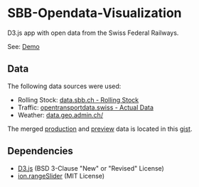 # SBB-Opendata-Visualization

D3.js app with open data from the Swiss Federal Railways.

See: [Demo](https://manuelbieri.github.io/SBB-Opendata-Visualization/)
## Data
The following data sources were used:
- Rolling Stock: [data.sbb.ch - Rolling Stock](https://data.sbb.ch/explore/dataset/jahresformation/information/)
- Traffic: [opentransportdata.swiss - Actual Data](https://opentransportdata.swiss/en/dataset/istdaten)
- Weather: [data.geo.admin.ch/](https://data.geo.admin.ch/ch.meteoschweiz.klima/nbcn-tageswerte/)

The merged [production](https://gist.githubusercontent.com/manuelbieri/5a20c884020ed05e89b3426e78ae97c5/raw/7c31a08bee5c661f9e71a003ea4b56deb33432aa/sbb_data_v2.json) and [preview](https://gist.githubusercontent.com/manuelbieri/5a20c884020ed05e89b3426e78ae97c5/raw/7c31a08bee5c661f9e71a003ea4b56deb33432aa/sbb_data_preview.json) data is located in this [gist](https://gist.github.com/manuelbieri/5a20c884020ed05e89b3426e78ae97c5).
## Dependencies
- [D3.js](https://github.com/d3/d3) (BSD 3-Clause "New" or "Revised" License)
- [ion.rangeSlider](https://github.com/IonDen/ion.rangeSlider) (MIT License)
